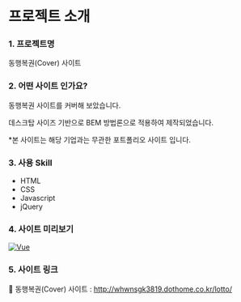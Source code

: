 # 프로젝트 소개

### 1. 프로젝트명

동행복권(Cover) 사이트

### 2. 어떤 사이트 인가요?

동행복권 사이트를 커버해 보았습니다.

데스크탑 사이즈 기반으로 BEM 방법론으로 적용하여 제작되었습니다.

\*본 사이트는 해당 기업과는 무관한 포트폴리오 사이트 입니다.

### 3. 사용 Skill

- HTML
- CSS
- Javascript
- jQuery

### 4. 사이트 미리보기

[![Vue](http://whwnsgk3819.dothome.co.kr/portfolio/assets/images/imac03.png)](http://whwnsgk3819.dothome.co.kr/lotto/)

### 5. 사이트 링크

🔗 동행복권(Cover) 사이트 : http://whwnsgk3819.dothome.co.kr/lotto/
